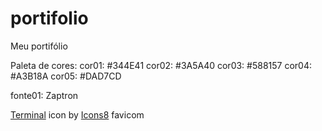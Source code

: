 # portifolio
 Meu portifólio

Paleta de cores:
cor01: #344E41
cor02: #3A5A40
cor03: #588157
cor04: #A3B18A
cor05: #DAD7CD

fonte01: Zaptron

<a target="_blank" href="https://icons8.com/icon/44486/terminal">Terminal</a> icon by <a target="_blank" href="https://icons8.com">Icons8</a> favicom